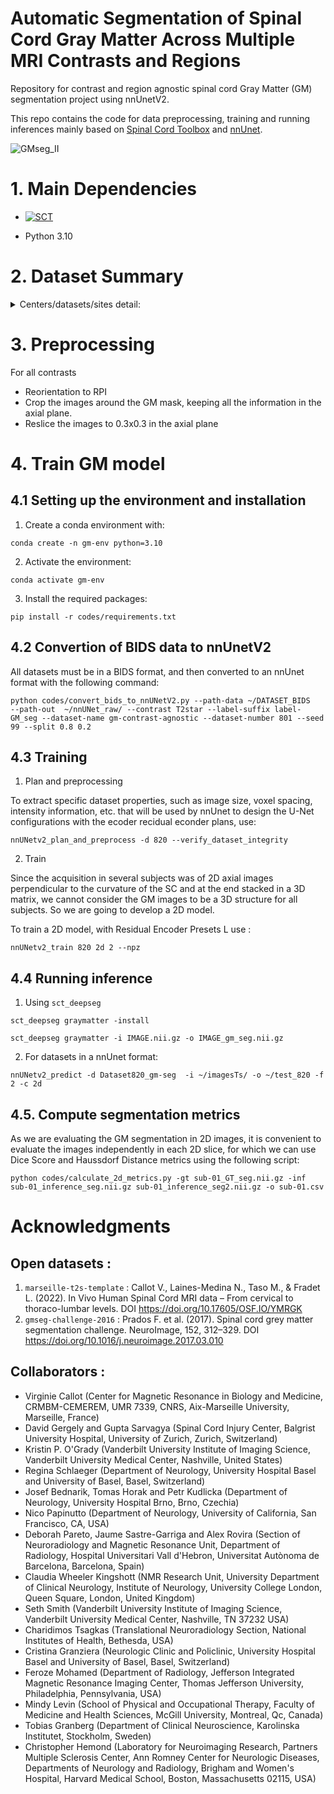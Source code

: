 # Automatic Segmentation of Spinal Cord Gray Matter Across Multiple MRI Contrasts and Regions

Repository for contrast and region agnostic spinal cord Gray Matter (GM) segmentation project using nnUnetV2.

This repo contains the code for data preprocessing, training and running inferences mainly based on [Spinal Cord Toolbox](https://spinalcordtoolbox.com/stable/index.html) and [nnUnet](https://github.com/MIC-DKFZ/nnUNet).

![GMseg_II](https://github.com/user-attachments/assets/e47e745d-4917-4064-9486-9958149e3514)

# 1. Main Dependencies

- [![SCT](https://img.shields.io/badge/SCT-7.0-green)](https://github.com/spinalcordtoolbox/spinalcordtoolbox/releases/tag/7.0)

- Python 3.10

# 2. Dataset Summary

<details>
  <summary> Centers/datasets/sites detail: </summary>
   
**Table 01 :**    Training dataset
| Dataset               | Sequence         |Category         | Region           | In-plane res.    | 
|-------------------------|------------------|----------------|-------------------------|--------------------------|
| [marseille-t2s-template](https://doi.org/10.17605/OSF.IO/YMRGK) | 3T T2starw      | HC               | cervical, torax, lumbar | 0.47x0.47               | 
| [gmseg-challenge-2016](http://niftyweb.cs.ucl.ac.uk/program.php?p=CHALLENGE)   | 3T T2starw        |HC               | cervical           | 0.6×0.6         | 
| inspired               | 3T T2starw         | HC DCM SCI       | cervical             | 0.5×0.5       | 
| lumbar-vanderbilt      | 3T T2starw       | HC               | lumbar                 | 0.3×0.3           | 
| sct-testing-large      | 3T T2starw        | HC MS DCM   | cervical sup. and inf.  (2 runs)  | 0.5×0.5         | 
| sct-testing-large     | 3T MTR     | HC MS DCM   | cervical sup. and inf. (2 runs)  | 0.9×0.9       | 
| dcm-brno               | 3T T1w ax        | HC               | cervical                   | 0.35×0.35             | 
| hc-ucsf-psir           | 3T PSIR ax         | HC               | C3                         | 0.8x0.8                 | 
| marseille-7T-T2star    | 7T T2starw        |  HC MS ALS        | cervical       | 0.18x0.18  0.22x0.22 | 
| marseille-7T-MP2RAGE     | 7T UNIT1   | HC MS ALS AMS    | cervical sup. and inf.  (2 runs)   | 0.3x0.3       |    
| marseille-7T-MP2RAGE     | 7T T1map       | HC MS ALS AMS    | cervical sup. and inf. (2 runs)    | 0.3x0.3           |  
| ms-barcelona-psir      | 3T PSIR ax      | HC MS        | C3                  | 0.78×0.78           | 
| hc-lumbar-zurich      | 3T T2starw       | HC               | lumbar                 | 0.5×0.5           | 
| als-basel-ramira      | 3T rAMIRA       | HC ALS PPS SMA       | cervical and lumbar                 | 0.5×0.5           | 
| umass-ms-ge-pioneer3      | 3T PDw       | HC               | cervical            | 0.37×0.37           | 
| umass-siemens-espree1.5      | 1.5T PDw       | HC               | cervica          | 0.39×0.39           | 
| ms-karolinska-2020      | 3T T2star       | MS               | cervical         | 0.35×0.35           | 
| ms-basel-2020      | 3T T2star       | MS           | cervical          | 0.35×0.35           | 
| levin-stroke      | 3T T2star       | Stroke        | cervical                 | 0.5×0.5           | 
| philadelphia-pediatric   | 3T T2star       | Pediatric       | cervical                 | 0.5×0.5           | 
| vanderbilt-7t-swi      | 7T T2star       | HC MS         | cervical                 | 0.29×0.29      | 
| vanderbilt-7t-swi      | 7T QSM       | HC MS         | cervical                 | 0.29×0.29      | 
| vanderbilt-7t-swi      | 7T SWI       | HC MS         | cervical                 | 0.29×0.29      | 

</details>


# 3. Preprocessing
For all contrasts 
- Reorientation to RPI
- Crop the images around the GM mask, keeping all the information in the axial plane.
- Reslice the images to 0.3x0.3 in the axial plane

# 4. Train GM model
## 4.1 Setting up the environment and installation 
1. Create a conda environment with:
```
conda create -n gm-env python=3.10
```

2. Activate the environment:
```
conda activate gm-env
```
3. Install the required packages:
```
pip install -r codes/requirements.txt
```
## 4.2 Convertion of BIDS data to nnUnetV2 
All datasets must be in a BIDS format, and then converted to an nnUnet format with the following command: 
```
python codes/convert_bids_to_nnUNetV2.py --path-data ~/DATASET_BIDS   --path-out  ~/nnUNet_raw/ --contrast T2star --label-suffix label-GM_seg --dataset-name gm-contrast-agnostic --dataset-number 801 --seed 99 --split 0.8 0.2 
```
## 4.3 Training 
1. Plan and preprocessing

To extract specific dataset properties, such as image size, voxel spacing, intensity information, etc. that will be used by nnUnet to design the U-Net configurations with the ecoder recidual econder plans, use: 
```
nnUNetv2_plan_and_preprocess -d 820 --verify_dataset_integrity
```
2. Train

Since the acquisition in several subjects was of 2D axial images perpendicular to the curvature of the SC and at the end stacked in a 3D matrix, we cannot consider the GM images to be a 3D structure for all subjects. So we are going to develop a 2D model. 

To train a 2D model, with  Residual Encoder Presets L use : 
```
nnUNetv2_train 820 2d 2 --npz 
```


## 4.4 Running inference

1. Using `sct_deepseg` 

```
sct_deepseg graymatter -install
```

```
sct_deepseg graymatter -i IMAGE.nii.gz -o IMAGE_gm_seg.nii.gz 
```

2. For datasets in a nnUnet format:

```
nnUNetv2_predict -d Dataset820_gm-seg  -i ~/imagesTs/ -o ~/test_820 -f  2 -c 2d
```

## 4.5. Compute segmentation metrics
As we are evaluating the GM segmentation in 2D images, it is convenient to evaluate the images independently in each 2D slice, for which we can use Dice Score and Haussdorf Distance metrics using the following script:

```
python codes/calculate_2d_metrics.py -gt sub-01_GT_seg.nii.gz -inf sub-01_inference_seg.nii.gz sub-01_inference_seg2.nii.gz -o sub-01.csv
```

# Acknowledgments

## Open datasets :
1. `marseille-t2s-template` : 
        Callot V., Laines-Medina N., Taso M., & Fradet L. (2022). In Vivo Human Spinal Cord MRI data – From cervical to thoraco-lumbar levels. DOI https://doi.org/10.17605/OSF.IO/YMRGK 
2. `gmseg-challenge-2016` : 
        Prados F. et al. (2017). Spinal cord grey matter segmentation challenge. NeuroImage, 152, 312–329. DOI https://doi.org/10.1016/j.neuroimage.2017.03.010 

## Collaborators :
- Virginie Callot (Center for Magnetic Resonance in Biology and Medicine, CRMBM-CEMEREM, UMR 7339, CNRS, Aix-Marseille University, Marseille, France)
- David Gergely and Gupta Sarvagya (Spinal Cord Injury Center, Balgrist University Hospital, University of Zurich, Zurich, Switzerland)
- Kristin P. O'Grady (Vanderbilt University Institute of Imaging Science, Vanderbilt University Medical Center, Nashville, United States)
- Regina Schlaeger (Department of Neurology, University Hospital Basel and University of Basel, Basel, Switzerland)
- Josef Bednarik, Tomas Horak and Petr Kudlicka (Department of Neurology, University Hospital Brno, Brno, Czechia)
- Nico Papinutto (Department of Neurology, University of California, San Francisco, CA, USA)
- Deborah Pareto, Jaume Sastre-Garriga and Alex Rovira (Section of Neuroradiology and Magnetic Resonance Unit, Department of Radiology, Hospital Universitari Vall d'Hebron, Universitat Autònoma de Barcelona, Barcelona, Spain)
- Claudia Wheeler Kingshott (NMR Research Unit, University Department of Clinical Neurology, Institute of Neurology, University College London, Queen Square, London, United Kingdom)
- Seth Smith (Vanderbilt University Institute of Imaging Science, Vanderbilt University Medical Center, Nashville, TN 37232 USA)
- Charidimos Tsagkas (Translational Neuroradiology Section, National Institutes of Health, Bethesda, USA)
- Cristina Granziera (Neurologic Clinic and Policlinic, University Hospital Basel and University of Basel, Basel, Switzerland)
- Feroze Mohamed (Department of Radiology, Jefferson Integrated Magnetic Resonance Imaging Center, Thomas Jefferson University, Philadelphia, Pennsylvania, USA)
- Mindy Levin (School of Physical and Occupational Therapy, Faculty of Medicine and Health Sciences, McGill University, Montreal, Qc, Canada)
- Tobias Granberg (Department of Clinical Neuroscience, Karolinska Institutet, Stockholm, Sweden)
- Christopher Hemond (Laboratory for Neuroimaging Research, Partners Multiple Sclerosis Center, Ann Romney Center for Neurologic Diseases, Departments of Neurology and Radiology, Brigham and Women's Hospital, Harvard Medical School, Boston, Massachusetts 02115, USA)
